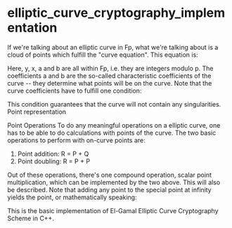 # elliptic_curve_cryptography_implementation

If we're talking about an elliptic curve in Fp, what we're talking about is a cloud of points which fulfill the "curve equation". This equation is:
 
Here, y, x, a and b are all within Fp, i.e. they are integers modulo p. The coefficients a and b are the so-called characteristic coefficients of the curve -- they determine what points will be on the curve.
Note that the curve coefficients have to fulfill one condition:
 
This condition guarantees that the curve will not contain any singularities.
Point representation

 
Point Operations
To do any meaningful operations on a elliptic curve, one has to be able to do calculations with points of the curve. The two basic operations to perform with on-curve points are:
1.	Point addition: R = P + Q
2.	Point doubling: R = P + P

Out of these operations, there's one compound operation, scalar point multiplication, which can be implemented by the two above. This will also be described. Note that adding any point to the special point at infinity yields the point, or mathematically speaking:

This is the basic implementation of El-Gamal Elliptic Curve Cryptography Scheme in C++.

